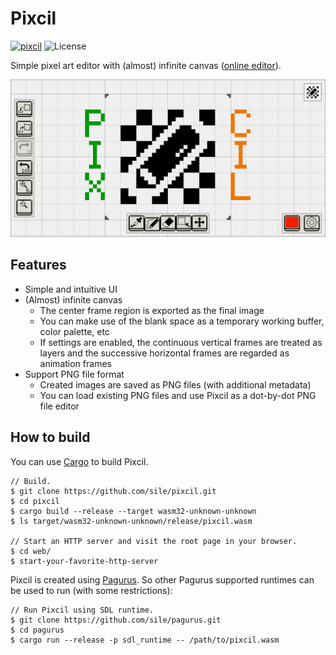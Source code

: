 Pixcil
======

[![pixcil](https://img.shields.io/crates/v/pixcil.svg)](https://crates.io/crates/pixcil)
![License](https://img.shields.io/crates/l/pixcil)

Simple pixel art editor with (almost) infinite canvas
([online editor](https://reduls.itch.io/pixcil)).

![Pixcil image](web/pixcil.png)

Features
--------

- Simple and intuitive UI
- (Almost) infinite canvas
  - The center frame region is exported as the final image
  - You can make use of the blank space as a temporary working buffer, color palette, etc
  - If settings are enabled, the continuous vertical frames are treated as layers and the successive horizontal frames are regarded as animation frames
- Support PNG file format
  - Created images are saved as PNG files (with additional metadata)
  - You can load existing PNG files and use Pixcil as a dot-by-dot PNG file editor

How to build
------------

You can use [Cargo](https://doc.rust-lang.org/cargo/) to build Pixcil.

```console
// Build.
$ git clone https://github.com/sile/pixcil.git
$ cd pixcil
$ cargo build --release --target wasm32-unknown-unknown
$ ls target/wasm32-unknown-unknown/release/pixcil.wasm

// Start an HTTP server and visit the root page in your browser.
$ cd web/
$ start-your-favorite-http-server
```

Pixcil is created using [Pagurus](https://github.com/sile/pagurus).
So other Pagurus supported runtimes can be used to run (with some restrictions):
```console
// Run Pixcil using SDL runtime.
$ git clone https://github.com/sile/pagurus.git
$ cd pagurus
$ cargo run --release -p sdl_runtime -- /path/to/pixcil.wasm
```
